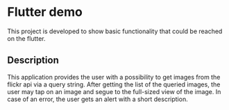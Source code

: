 # Flutter demo
This project is developed to show basic functionality that could be reached on the flutter.

## Description
This application provides the user with a possibility to get images from the flickr api via a query string.
After getting the list of the queried images, the user may tap on an image and segue to the full-sized view of the image.
In case of an error, the user gets an alert with a short description.

